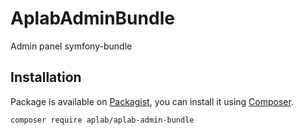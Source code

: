 # AplabAdminBundle
Admin panel symfony-bundle
## Installation

Package is available on [Packagist](https://packagist.org/packages/aplab/aplab-admin-bundle),
you can install it using [Composer](http://getcomposer.org).

```shell
composer require aplab/aplab-admin-bundle
```
